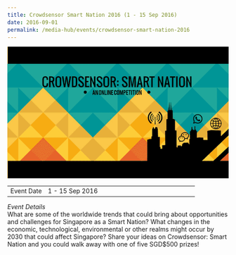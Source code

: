 ```yaml
---
title: Crowdsensor Smart Nation 2016 (1 - 15 Sep 2016)
date: 2016-09-01
permalink: /media-hub/events/crowdsensor-smart-nation-2016
---
```


![Crowdsenor Smart Nation 2016](/images/media-hub/events/till-2020/crowdsensor-smart-nation-2016.png)

<table style="width:100%">
  <tr>
    <td style="width:20%">Event Date</td>	
    <td style="width:80%">1 - 15 Sep 2016</td>	
  </tr>
</table>

*Event Details*<br>
What are some of the worldwide trends that could bring about opportunities and challenges for Singapore as a Smart Nation? What changes in the economic, technological, environmental or other realms might occur by 2030 that could affect Singapore? Share your ideas on Crowdsensor: Smart Nation and you could walk away with one of five SGD$500 prizes!